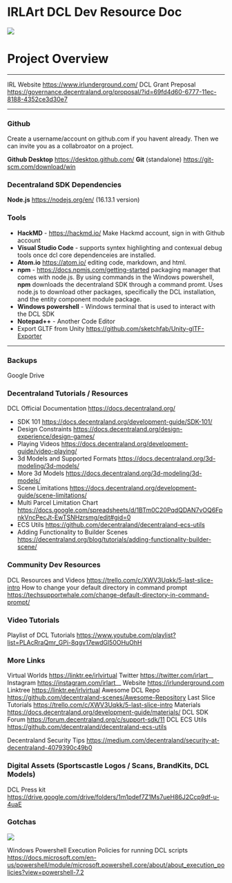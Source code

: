 # IRLArt DCL Dev Resource Doc 

[![](https://i.imgur.com/wcfRTXz.png)](https://irlunderground.com)

# Project Overview
---

IRL Website https://www.irlunderground.com/
DCL Grant Preposal https://governance.decentraland.org/proposal/?id=69fd4d60-6777-11ec-8188-4352ce3d30e7

---

### Github
Create a username/account on github.com if you havent already.
Then we can invite you as a collabroator on a project.

**Github Desktop** https://desktop.github.com/
**Git** (standalone) https://git-scm.com/download/win

### Decentraland SDK Dependencies
**Node.js** https://nodejs.org/en/ (16.13.1 version)

### Tools

* **HackMD** - https://hackmd.io/ Make Hackmd account, sign in with Github account
* **Visual Studio Code** - supports syntex highlighting and contexual debug tools once dcl core dependenceies are installed.
* **Atom.io** https://atom.io/ editing code, markdown, and html.
* **npm** - https://docs.npmjs.com/getting-started packaging manager that comes with node.js. By using commands in the Windows powershell, **npm** downloads the decentraland SDK through a command promt. Uses node.js to download other packages, specifically the DCL installation, and the entity component module package.
* **Windows powershell** - Windows terminal that is used to interact with the DCL SDK
* **Notepad++** - Another Code Editor
* Export GLTF from Unity https://github.com/sketchfab/Unity-glTF-Exporter

---

### Backups
Google Drive

### Decentraland Tutorials / Resources

DCL Official Documentation
https://docs.decentraland.org/

* SDK 101 https://docs.decentraland.org/development-guide/SDK-101/
* Design Constraints https://docs.decentraland.org/design-experience/design-games/
* Playing Videos https://docs.decentraland.org/development-guide/video-playing/
* 3d Models and Supported Formats https://docs.decentraland.org/3d-modeling/3d-models/
* More 3d Models https://docs.decentraland.org/3d-modeling/3d-models/
* Scene Limitations https://docs.decentraland.org/development-guide/scene-limitations/
* Multi Parcel Limitation Chart https://docs.google.com/spreadsheets/d/1BTm0C20PqdQDAN7vOQ6FpnkVncPecJt-EwTSNHzrsmg/edit#gid=0
* ECS Utils https://github.com/decentraland/decentraland-ecs-utils
* Adding Functionality to Builder Scenes https://decentraland.org/blog/tutorials/adding-functionality-builder-scene/

### Community Dev Resources

DCL Resources and Videos https://trello.com/c/XWV3Uqkk/5-last-slice-intro
How to change your default directory in command prompt https://techsupportwhale.com/change-default-directory-in-command-prompt/


### Video Tutorials

Playlist of DCL Tutorials https://www.youtube.com/playlist?list=PLAcRraQmr_GPi-8qgv17ewdGl50OHuOhH


### More Links
Virtual Worlds https://linktr.ee/irlvirtual
Twitter https://twitter.com/irlart__ 
Instagram https://instagram.com/irlart__ 
Website https://irlunderground.com
Linktree https://linktr.ee/irlvirtual
Awesome DCL Repo https://github.com/decentraland-scenes/Awesome-Repository
Last Slice Tutorials https://trello.com/c/XWV3Uqkk/5-last-slice-intro
Materials https://docs.decentraland.org/development-guide/materials/
DCL SDK Forum https://forum.decentraland.org/c/support-sdk/11
DCL ECS Utils https://github.com/decentraland/decentraland-ecs-utils

Decentraland Security Tips https://medium.com/decentraland/security-at-decentraland-4079390c49b0

### Digital Assets (Sportscastle Logos / Scans, BrandKits, DCL Models)
DCL Press kit https://drive.google.com/drive/folders/1m1pdef7Z1Ms7ueH86J2Ccp9df-u-4uaE

### Gotchas
![](https://i.imgur.com/pwRnEjq.png)

Windows Powershell Execution Policies for running DCL scripts https://docs.microsoft.com/en-us/powershell/module/microsoft.powershell.core/about/about_execution_policies?view=powershell-7.2
